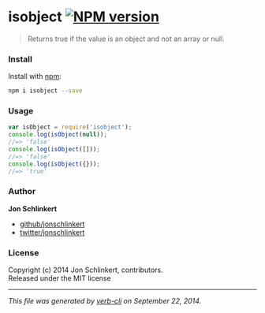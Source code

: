 # isobject [![NPM version](https://badge.fury.io/js/isobject.png)](http://badge.fury.io/js/isobject)

> Returns true if the value is an object and not an array or null.

###  Install
Install with [npm](npmjs.org):

```bash
npm i isobject --save
```

###  Usage

```js
var isObject = require('isobject');
console.log(isObject(null));
//=> 'false'
console.log(isObject([]));
//=> 'false'
console.log(isObject({}));
//=> 'true'
```

###  Author

**Jon Schlinkert**
 
+ [github/jonschlinkert](https://github.com/jonschlinkert)
+ [twitter/jonschlinkert](http://twitter.com/jonschlinkert) 

###  License
Copyright (c) 2014 Jon Schlinkert, contributors.  
Released under the MIT license

***

_This file was generated by [verb-cli](https://github.com/assemble/verb-cli) on September 22, 2014._